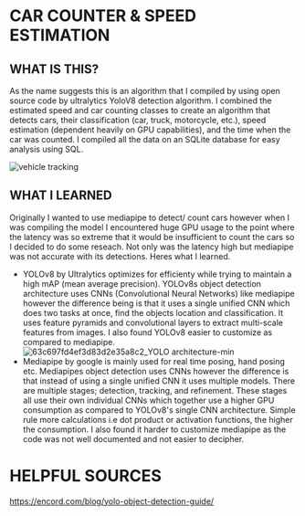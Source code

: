 # CAR COUNTER & SPEED ESTIMATION
## WHAT IS THIS?
As the name suggests this is an algorithm that I compiled by using open source code by ultralytics YoloV8 detection algorithm. I combined the estimated speed and car counting classes to create an algorithm that detects cars, their classification (car, truck, motorcycle, etc.), speed estimation (dependent heavily on GPU capabilities), and the time when the car was counted. I compiled all the data on an SQLite database for easy analysis using SQL.


![vehicle tracking](https://github.com/user-attachments/assets/78a4dc35-7b2e-412c-869e-cc781091f692)



## WHAT I LEARNED
Originally I wanted to use mediapipe to detect/ count cars however when I was compiling the model I encountered huge GPU usage to the point where the latency was so extreme that it would be insufficient to count the cars so I decided to do some reseach. Not only was the latency high but mediapipe was not accurate with its detections. Heres what I learned.
- YOLOv8 by Ultralytics optimizes for efficienty while trying to maintain a high mAP (mean average precision). YOLOv8s object detection architecture uses CNNs (Convolutional Neural Networks) like mediapipe however the difference being is that it uses a single unified CNN which does two tasks at once, find the objects location and classification. It uses feature pyramids and convolutional layers to extract multi-scale features from images. I also found YOLOv8 easier to customize as compared to mediapipe. ![63c697fd4ef3d83d2e35a8c2_YOLO architecture-min](https://github.com/user-attachments/assets/db048a27-dc10-4453-9a72-c040da6f1b5a)
- Mediapipe by google is mainly used for real time posing, hand posing etc. Mediapipes object detection uses CNNs however the difference is that instead of using a single unified CNN it uses multiple models. There are multiple stages; detection, tracking, and refinement. These stages all use their own individual CNNs which together use a higher GPU consumption as compared to YOLOv8's single CNN architecture. Simple rule more calculations i.e dot product or activation functions, the higher the consumption. I also found it harder to customize mediapipe as the code was not well documented and not easier to decipher. 


# HELPFUL SOURCES
https://encord.com/blog/yolo-object-detection-guide/

